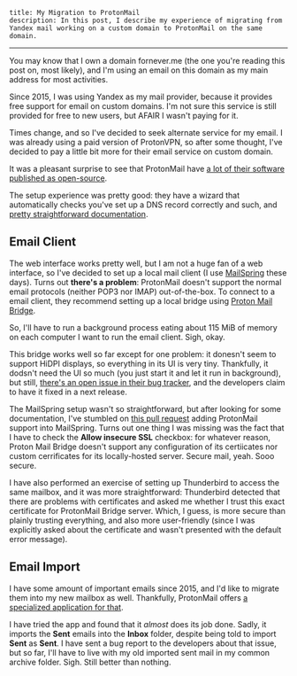     title: My Migration to ProtonMail
    description: In this post, I describe my experience of migrating from Yandex mail working on a custom domain to ProtonMail on the same domain.
---

You may know that I own a domain fornever.me (the one you're reading this post on, most likely), and I'm using an email on this domain as my main address for most activities.

Since 2015, I was using Yandex as my mail provider, because it provides free support for email on custom domains. I'm not sure this service is still provided for free to new users, but AFAIR I wasn't paying for it.

Times change, and so I've decided to seek alternate service for my email. I was already using a paid version of ProtonVPN, so after some thought, I've decided to pay a little bit more for their email service on custom domain.

It was a pleasant surprise to see that ProtonMail have [a lot of their software published as open-source][protonmail.github].

The setup experience was pretty good: they have a wizard that automatically checks you've set up a DNS record correctly and such, and [pretty straightforward documentation][protonmail.docs.custom-domain].

## Email Client

The web interface works pretty well, but I am not a huge fan of a web interface, so I've decided to set up a local mail client (I use [MailSpring][mailspring] these days). Turns out **there's a problem**: ProtonMail doesn't support the normal email protocols (neither POP3 nor IMAP) out-of-the-box. To connect to a email client, they recommend setting up a local bridge using [Proton Mail Bridge][protonmail.bridge].

So, I'll have to run a background process eating about 115 MiB of memory on each computer I want to run the email client. Sigh, okay.

This bridge works well so far except for one problem: it donesn't seem to support HiDPI displays, so everything in its UI is very tiny. Thankfully, it dodsn't need the UI so much (you just start it and let it run in background), but still, [there's an open issue in their bug tracker][protonmail.bridge.dpi-issue], and the developers claim to have it fixed in a next release.

The MailSpring setup wasn't so straightforward, but after looking for some documentation, I've stumbled on [this pull request][mailspring.protonmail-pr] adding ProtonMail support into MailSpring. Turns out one thing I was missing was the fact that I have to check the **Allow insecure SSL** checkbox: for whatever reason, Proton Mail Bridge doesn't support any configuration of its certiicates nor custom cerrificates for its locally-hosted server. Secure mail, yeah. Sooo secure.

I have also performed an exercise of setting up Thunderbird to access the same mailbox, and it was more straightforward: Thunderbird detected that there are problems with certificates and asked me whether I trust this exact certificate for ProtonMail Bridge server. Which, I guess, is more secure than plainly trusting everything, and also more user-friendly (since I was explicitly asked about the certificate and wasn't presented with the default error message).

## Email Import

I have some amount of important emails since 2015, and I'd like to migrate them into my new mailbox as well. Thankfully, ProtonMail offers [a specialized application for that][protonmail.import-export-app].

I have tried the app and found that it _almost_ does its job done. Sadly, it imports the **Sent** emails into the **Inbox** folder, despite being told to import **Sent** as **Sent**. I have sent a bug report to the developers about that issue, but so far, I'll have to live with my old imported sent mail in my common archive folder. Sigh. Still better than nothing.

[mailspring.protonmail-pr]: https://github.com/Foundry376/Mailspring/pull/2323
[mailspring]: https://github.com/Foundry376/Mailspring/
[protonmail.bridge.dpi-issue]: https://github.com/ProtonMail/proton-bridge/issues/286
[protonmail.bridge]: https://proton.me/mail/bridge
[protonmail.docs.custom-domain]: https://proton.me/support/custom-domain
[protonmail.github]: https://github.com/ProtonMail
[protonmail.import-export-app]: https://proton.me/support/export-emails-import-export-app
